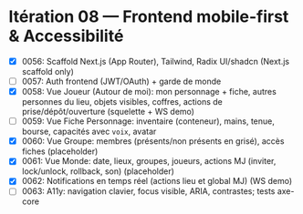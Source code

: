 # Itération 08 — Frontend mobile-first & Accessibilité

- [x] 0056: Scaffold Next.js (App Router), Tailwind, Radix UI/shadcn (Next.js scaffold only)
- [ ] 0057: Auth frontend (JWT/OAuth) + garde de monde
- [x] 0058: Vue Joueur (Autour de moi): mon personnage + fiche, autres personnes du lieu, objets visibles, coffres, actions de prise/dépôt/ouverture (squelette + WS demo)
- [ ] 0059: Vue Fiche Personnage: inventaire (conteneur), mains, tenue, bourse, capacités avec `voix`, avatar
- [x] 0060: Vue Groupe: membres (présents/non présents en grisé), accès fiches (placeholder)
- [x] 0061: Vue Monde: date, lieux, groupes, joueurs, actions MJ (inviter, lock/unlock, rollback, son) (placeholder)
- [x] 0062: Notifications en temps réel (actions lieu et global MJ) (WS demo)
- [ ] 0063: A11y: navigation clavier, focus visible, ARIA, contrastes; tests axe-core

